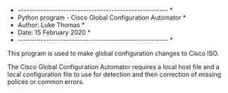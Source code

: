 * ----------------------------------------------------- *
* Python program - Cisco Global Configuration Automator *
* Author: Luke Thomas                                   *
* Date: 15 February 2020                                *
* ----------------------------------------------------- *

This program is used to make global configuration changes to Cisco ISO. 

The Cisco Global Configuration Automator requires a local host file and a local configuration file to use for detection and then correction of missing polices or common errors.

